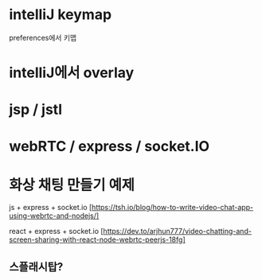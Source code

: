 # intelliJ keymap

preferences에서 키맵

# intelliJ에서 overlay

# jsp / jstl

# webRTC / express / socket.IO

# 화상 채팅 만들기 예제

js + express + socket.io
[https://tsh.io/blog/how-to-write-video-chat-app-using-webrtc-and-nodejs/]

react + express + socket.io
[https://dev.to/arjhun777/video-chatting-and-screen-sharing-with-react-node-webrtc-peerjs-18fg]



## 스플래시탑?

